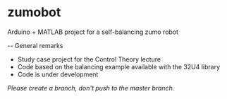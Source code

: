 # zumobot
Arduino + MATLAB project for a self-balancing zumo robot

-- General remarks
* Study case project for the Control Theory lecture
* Code based on the balancing example available with the 32U4 library
* Code is under development

_Please create a branch, don't push to the master branch._
